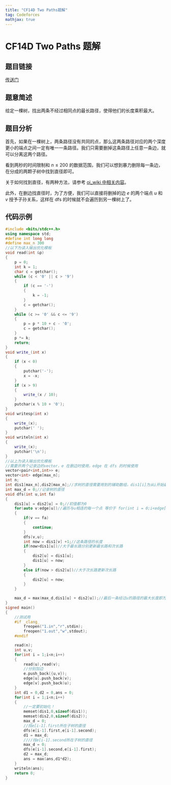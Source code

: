 ```yaml
---
title: "CF14D Two Paths题解"
tag: Codeforces
mathjax: true
---
```


# CF14D Two Paths 题解

## 题目链接

[传送门](https://www.luogu.com.cn/problem/CF14D)

## 题意简述

给定一棵树，找出两条不经过相同点的最长路径，使得他们的长度乘积最大。

## 题目分析

首先，如果在一棵树上，两条路径没有共同的点，那么这两条路径对应的两个深度更小的端点之间一定有唯一一条路径。我们只需要删掉这条路径上任意一条边，就可以分离这两个路径。

看到两秒的时间限制和 $n \le 200$ 的数据范围，我们可以想到暴力删除每一条边，在分成的两颗子树中找到直径即可。

关于如何找到直径，有两种方法，请参考 [oi_wiki 中相关内容](https://oi-wiki.org/graph/tree-diameter/)。

此外，在删边找直径时，为了方便，我们可以直接将删掉的边 $e$ 的两个端点 $u$ 和 $v$ 授予子孙关系，这样在 dfs 的时候就不会遍历到另一棵树上了。

## 代码示例

```cpp
#include <bits/stdc++.h>
using namespace std;
#define int long long
#define max_n 300
//以下为读入输出优化模板
void read(int &p)
{
    p = 0;
    int k = 1;
    char c = getchar();
    while (c < '0' || c > '9')
    {
        if (c == '-')
        {
            k = -1;
        }
        c = getchar();
    }
    while (c >= '0' && c <= '9')
    {
        p = p * 10 + c - '0';
        c = getchar();
    }
    p *= k;
    return;
}
void write_(int x)
{
    if (x < 0)
    {
        putchar('-');
        x = -x;
    }
    if (x > 9)
    {
        write_(x / 10);
    }
    putchar(x % 10 + '0');
}
void writesp(int x)
{
    write_(x);
    putchar(' ');
}
void writeln(int x)
{
    write_(x);
    putchar('\n');
}
//以上为读入输出优化模板
//需要开两个记录边的vector，e 在删边时使用，edge 在 dfs 的时候使用
vector<pair<int,int>> e;
vector<int> edge[max_n];
int n;
int dis1[max_n],dis2[max_n];//求树的直径需要用到的辅助数组，dis1[i]为从i开始最长的边，dis2[i]为从i开始第二长的边
int max_d = 0;//记录树的直径
void dfs(int u,int fa)
{
    dis1[u] = dis2[u] = 0;//初值都为0
    for(auto v:edge[u])//遍历与u相连的每一个点 等价于 for(int i = 0;i<edge[u].size();i++) v = edge[u][i]
    {
        if(v == fa)
        {
            continue;
        }  
        dfs(v,u);
        int now = dis1[v] +1;//这条路径的长度
        if(now>dis1[u])//大于最长路分别更新最长路和次长路
        {
            dis2[u] = dis1[u];
            dis1[u] = now;
        }
        else if(now > dis2[u])//大于次长路更新次长路
        {
            dis2[u] = now;
        }
    }

    max_d = max(max_d,dis1[u] + dis2[u]);//最后一条经过u的路径的最大长度即为最长路加次长路
}
signed main()
{
    //测试用
    #if _clang_
        freopen("1.in","r",stdin);
        freopen("1.out","w",stdout);
    #endif

    read(n);
    int u,v;
    for(int i = 1;i<n;i++)
    {
        read(u),read(v);
        //分别加边
        e.push_back({u,v});
        edge[u].push_back(v);
        edge[v].push_back(u);
    }
    int d1 = 0,d2 = 0,ans = 0;
    for(int i = 1;i<n;i++)
    {
        //一定要初始化！
        memset(dis1,0,sizeof(dis1));
        memset(dis2,0,sizeof(dis2));
        max_d = 0;
        //找e[i-1].first所在子树的直径
        dfs(e[i-1].first,e[i-1].second);
        d1 = max_d;
        ////找e[i-1].second所在子树的直径
        max_d = 0;
        dfs(e[i-1].second,e[i-1].first);
        d2 = max_d;
        ans = max(ans,d1*d2);
    }
    writeln(ans);
    return 0;
}
```
